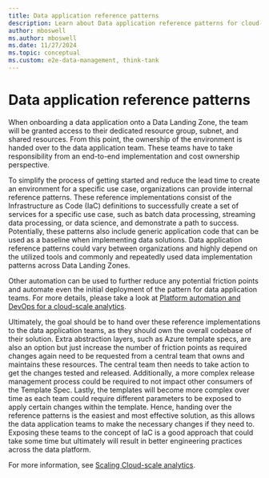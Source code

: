 ```yaml
---
title: Data application reference patterns
description: Learn about Data application reference patterns for cloud-scale analytics
author: mboswell
ms.author: mboswell
ms.date: 11/27/2024
ms.topic: conceptual
ms.custom: e2e-data-management, think-tank
---
```


# Data application reference patterns

When onboarding a data application onto a Data Landing Zone, the team will be granted access to their dedicated resource group, subnet, and shared resources. From this point, the ownership of the environment is handed over to the data application team. These teams have to take responsibility from an end-to-end implementation and cost ownership perspective.

To simplify the process of getting started and reduce the lead time to create an environment for a specific use case, organizations can provide internal reference patterns. These reference implementations consist of the Infrastructure as Code (IaC) definitions to successfully create a set of services for a specific use case, such as batch data processing, streaming data processing, or data science, and demonstrate a path to success. Potentially, these patterns also include generic application code that can be used as a baseline when implementing data solutions. Data application reference patterns could vary between organizations and highly depend on the utilized tools and commonly and repeatedly used data implementation patterns across Data Landing Zones.

Other automation can be used to further reduce any potential friction points and automate even the initial deployment of the pattern for data application teams. For more details, please take a look at [Platform automation and DevOps for a cloud-scale analytics](../manage-platform-automation-devops.md).

Ultimately, the goal should be to hand over these reference implementations to the data application teams, as they should own the overall codebase of their solution. Extra abstraction layers, such as Azure template specs, are also an option but just increase the number of friction points as required changes again need to be requested from a central team that owns and maintains these resources. The central team then needs to take action to get the changes tested and released. Additionally, a more complex release management process could be required to not impact other consumers of the Template Spec. Lastly, the templates will become more complex over time as each team could require different parameters to be exposed to apply certain changes within the template. Hence, handing over the reference patterns is the easiest and most effective solution, as this allows the data application teams to make the necessary changes if they need to. Exposing these teams to the concept of IaC is a good approach that could take some time but ultimately will result in better engineering practices across the data platform.

For more information, see [Scaling Cloud-scale analytics](scale-architectures.md).